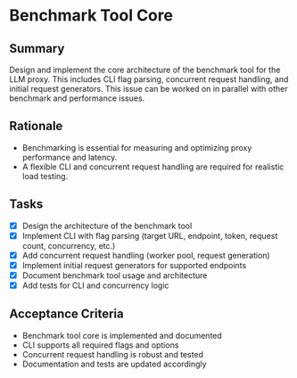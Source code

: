 # Benchmark Tool Core

## Summary
Design and implement the core architecture of the benchmark tool for the LLM proxy. This includes CLI flag parsing, concurrent request handling, and initial request generators. This issue can be worked on in parallel with other benchmark and performance issues.

## Rationale
- Benchmarking is essential for measuring and optimizing proxy performance and latency.
- A flexible CLI and concurrent request handling are required for realistic load testing.

## Tasks
- [x] Design the architecture of the benchmark tool
- [x] Implement CLI with flag parsing (target URL, endpoint, token, request count, concurrency, etc.)
- [x] Add concurrent request handling (worker pool, request generation)
- [x] Implement initial request generators for supported endpoints
- [x] Document benchmark tool usage and architecture
- [x] Add tests for CLI and concurrency logic

## Acceptance Criteria
- Benchmark tool core is implemented and documented
- CLI supports all required flags and options
- Concurrent request handling is robust and tested
- Documentation and tests are updated accordingly 